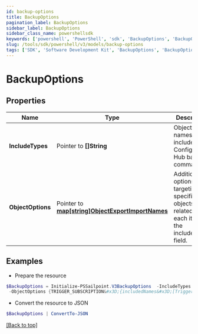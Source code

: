 ```yaml
---
id: backup-options
title: BackupOptions
pagination_label: BackupOptions
sidebar_label: BackupOptions
sidebar_class_name: powershellsdk
keywords: ['powershell', 'PowerShell', 'sdk', 'BackupOptions', 'BackupOptions'] 
slug: /tools/sdk/powershell/v3/models/backup-options
tags: ['SDK', 'Software Development Kit', 'BackupOptions', 'BackupOptions']
---
```



# BackupOptions

## Properties

Name | Type | Description | Notes
------------ | ------------- | ------------- | -------------
**IncludeTypes** |  Pointer to **[]String** | Object type names to be included in a Configuration Hub backup command. | [optional] 
**ObjectOptions** |  Pointer to [**map[string]ObjectExportImportNames**](object-export-import-names) | Additional options targeting specific objects related to each item in the includeTypes field. | [optional] 

## Examples

- Prepare the resource
```powershell
$BackupOptions = Initialize-PSSailpoint.V3BackupOptions  -IncludeTypes null `
 -ObjectOptions {TRIGGER_SUBSCRIPTION&#x3D;{includedNames&#x3D;[Trigger Subscription name]}}
```

- Convert the resource to JSON
```powershell
$BackupOptions | ConvertTo-JSON
```


[[Back to top]](#) 

